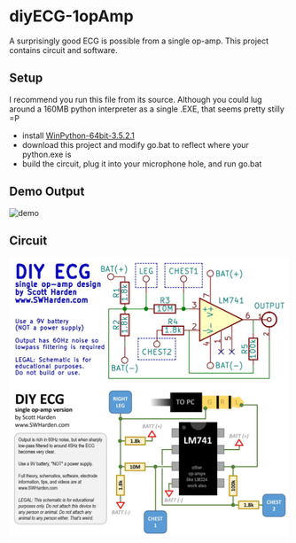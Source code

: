 # diyECG-1opAmp
A surprisingly good ECG is possible from a single op-amp. This project contains circuit and software.

## Setup
I recommend you run this file from its source. Although you could lug around a 160MB python interpreter as a single .EXE, that seems pretty stilly =P

* install [WinPython-64bit-3.5.2.1](https://sourceforge.net/projects/winpython/files/)
* download this project and modify go.bat to reflect where your python.exe is
* build the circuit, plug it into your microphone hole, and run go.bat

## Demo Output
![demo](software/demo.jpg)

## Circuit
![demo](circuit/circuit.jpg)
![demo](circuit/design.jpg)

